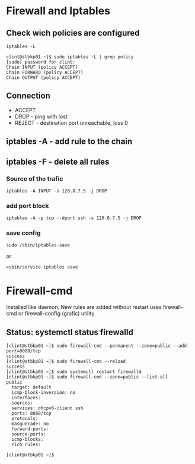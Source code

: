 # Firewall and Iptables
## Check wich policies are configured
```
iptables -L
```
```
clint@stbkp01 ~]$ sudo iptables -L | grep policy
[sudo] password for clint: 
Chain INPUT (policy ACCEPT)
Chain FORWARD (policy ACCEPT)
Chain OUTPUT (policy ACCEPT)
```
## Connection 
* ACCEPT
* DROP - ping with lost
* REJECT - destination port unreachable, loss 0

## iptables -A - add rule to the chain
## iptables -F - delete all rules
### Source of the trafic
```
iptables -A INPUT -s 120.8.7.5 -j DROP
```
### add port block 
```
iptables -A -p tcp --dport ssh -s 120.8.7.5 -j DROP
```
### save config
```
sudo /sbin/iptables-save
```
or
```
=sbin/service iptables save
```
# Firewall-cmd
Installed like daemon. New rules are added without restart
uses firewall-cmd or firewall-config (grafic) utility

## Status: systemctl status firewalld

```
[clint@stbkp01 ~]$ sudo firewall-cmd --permanent --zone=public --add-port=8088/tcp
success
[clint@stbkp01 ~]$ sudo firewall-cmd --reload
success
[clint@stbkp01 ~]$ sudo systemctl restart firewalld
[clint@stbkp01 ~]$ sudo firewall-cmd --zone=public --list-all
public
  target: default
  icmp-block-inversion: no
  interfaces: 
  sources: 
  services: dhcpv6-client ssh
  ports: 8088/tcp
  protocols: 
  masquerade: no
  forward-ports: 
  source-ports: 
  icmp-blocks: 
  rich rules: 

[clint@stbkp01 ~]$ 
```
